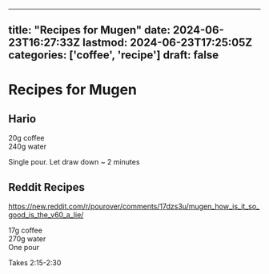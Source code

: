 
---
title: "Recipes for Mugen"
date: 2024-06-23T16:27:33Z
lastmod: 2024-06-23T17:25:05Z
categories: ['coffee', 'recipe']
draft: false
---


# Recipes for Mugen

## Hario

20g coffee  
240g water

Single pour. Let draw down ~ 2 minutes

## Reddit Recipes
https://new.reddit.com/r/pourover/comments/17dzs3u/mugen_how_is_it_so_good_is_the_v60_a_lie/

17g coffee  
270g water  
One pour

Takes 2:15-2:30

<!-- #coffee #recipe #public -->

<!-- {BearID:C4B74862-DC1F-4B7D-AA09-E14FD3B94D9B} -->
